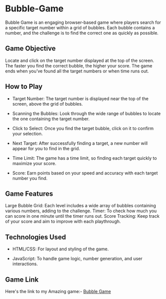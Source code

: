 # Bubble-Game

Bubble Game is an engaging browser-based game where players search for a specific target number within a grid of bubbles. Each bubble contains a number, and the challenge is to find the correct one as quickly as possible.

## Game Objective
Locate and click on the target number displayed at the top of the screen. The faster you find the correct bubble, the higher your score. The game ends when you’ve found all the target numbers or when time runs out.

## How to Play

* Target Number: The target number is displayed near the top of the screen, above the grid of bubbles.

* Scanning the Bubbles: Look through the wide range of bubbles to locate the one containing the target number.

* Click to Select: Once you find the target bubble, click on it to confirm your selection.

* Next Target: After successfully finding a target, a new number will appear for you to find in the grid.

* Time Limit: The game has a time limit, so finding each target quickly to maximize your score.

* Score: Earn points based on your speed and accuracy with each target number you find.

## Game Features
Large Bubble Grid: Each level includes a wide array of bubbles containing various numbers, adding to the challenge.
Timer: To check how much you can score in one minute until the timer runs out.
Score Tracking: Keep track of your score and aim to improve with each playthrough.

## Technologies Used
* HTML/CSS: For layout and styling of the game.

* JavaScript: To handle game logic, number generation, and user interactions.



## Game Link

Here's the link to my Amazing game:- 
        [Bubble Game](https://bidissha.github.io/Bubble-Game/)
